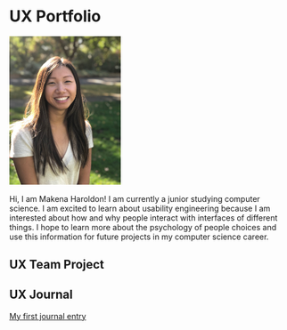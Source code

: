 # UX Portfolio
<img src="assets/self.jpg" alt="Makena Haroldson" width="200"/>

Hi, I am Makena Haroldon! I am currently a junior studying computer science. I am excited to learn about usability engineering because I am interested about how and why people interact with interfaces of different things. I hope to learn more about the psychology of people choices and use this information for future projects in my computer science career.

## UX Team Project


## UX Journal

[My first journal entry](journal-01/)
